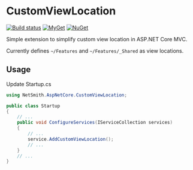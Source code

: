 # CustomViewLocation

 [![Build status](https://ci.appveyor.com/api/projects/status/a3i0semdfaq85my2?svg=true)](https://ci.appveyor.com/project/thisispaulsmith/customviewlocation) [![MyGet](https://img.shields.io/myget/thisispaulsmith/vpre/CustomViewLocation.svg?label=myget)](https://www.myget.org/feed/thisispaulsmith/package/nuget/CustomViewLocation) [![NuGet](https://img.shields.io/nuget/v/CustomViewLocation.svg)](https://www.nuget.org/packages/CustomViewLocation)

Simple extension to simplify custom view location in ASP.NET Core MVC.

Currently defines `~/Features` and `~/Features/_Shared` as view locations.

## Usage

Update Startup.cs

```csharp
using NetSmith.AspNetCore.CustomViewLocation;

public class Startup
{
    // ...
    public void ConfigureServices(IServiceCollection services)
    {
        // ...
        service.AddCustomViewLocation();
        // ...
    } 
    // ...
}
```